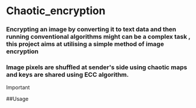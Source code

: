# Chaotic_encryption
### Encrypting an image by converting it to text data and then running conventional algorithms might can be a complex task , this project aims at utilising a simple method of image encryption 
### Image pixels are shuffled at sender's side using chaotic maps and keys are shared using ECC algorithm.

> [!IMPORTANT]
> ##Usage
